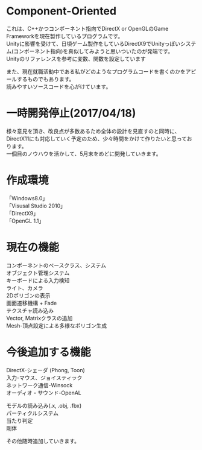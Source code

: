 # Component-Oriented
これは、C++かつコンポーネント指向でDirectX or OpenGLのGame Frameworkを現在製作しているプログラムです。  
Unityに影響を受けて、日頃ゲーム製作をしているDirectX9でUnityっぽいシステム(コンポーネント指向)を真似してみようと思いついたのが発端です。  
Unityのリファレンスを参考に変数、関数を設定しています  

また、現在就職活動中である私がどのようなプログラムコードを書くのかをアピールするものでもあります。  
読みやすいソースコードを心がけています。  

# 一時開発停止(2017/04/18)　　
様々意見を頂き、改良点が多数あるため全体の設計を見直すのと同時に、  
DirectX11にも対応していく予定のため、少々時間をかけて作りたいと思っております。  
一個目のノウハウを活かして、5月末をめどに開発していきます。

# 作成環境
「Windows8.0」  
「Visusal Studio 2010」  
「DirectX9」  
「OpenGL 1.1」  

# 現在の機能
コンポーネントのベースクラス、システム  
オブジェクト管理システム  
キーボードによる入力検知  
ライト、カメラ  
2Dポリゴンの表示  
画面遷移機構 + Fade  
テクスチャ読み込み  
Vector, Matrixクラスの追加  
Mesh-頂点設定による多様なポリゴン生成  

# 今後追加する機能
DirectX-シェーダ (Phong, Toon)  
入力-マウス、ジョイスティック  
ネットワーク通信-Winsock  
オーディオ・サウンド-OpenAL  

モデルの読み込み(.x, .obj, .fbx)  
パーティクルシステム  
当たり判定  
剛体  

その他随時追加していきます。
